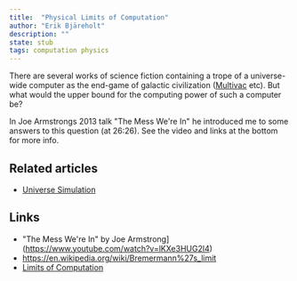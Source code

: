 ```yaml
---
title:  "Physical Limits of Computation"
author: "Erik Bjäreholt"
description: ""
state: stub
tags: computation physics
---
```


There are several works of science fiction containing a trope of a universe-wide computer as the end-game of galactic civilization ([Multivac](https://en.wikipedia.org/wiki/Multivac) etc). But what would the upper bound for the computing power of such a computer be?


In Joe Armstrongs 2013 talk "The Mess We're In" he introduced me to some answers to this question (at 26:26). See the video and links at the bottom for more info.


## Related articles

 - [Universe Simulation](/wiki/universe-simulation)

## Links

 - "The Mess We're In" by Joe Armstrong](https://www.youtube.com/watch?v=lKXe3HUG2l4)
 - https://en.wikipedia.org/wiki/Bremermann%27s_limit
 - [Limits of Computation](https://en.wikipedia.org/wiki/Limits_of_computation)

